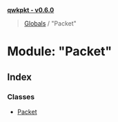 **[qwkpkt - v0.6.0](../README.md)**

> [Globals](../globals.md) / "Packet"

# Module: "Packet"

## Index

### Classes

* [Packet](../classes/_packet_.packet.md)
